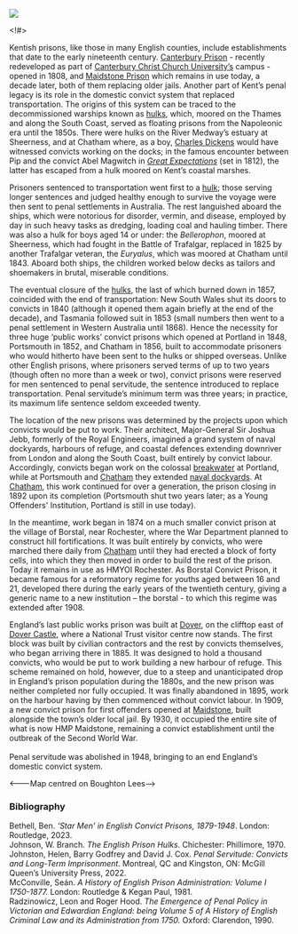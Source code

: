 <a href="https://juncture-digital.org"><img src="https://juncture-digital.org/images/ve-button.png"></a>
<param ve-config title="Convicts in Kent" author="Dr Ben Bethell" layout="vtl" 
banner="/images/banners/19c.jpg" description="This picture essay by Dr Ben Bethall presents an overview of built prisons and floating prison hulks in the county of Kent, England between 1808 and 1948.">


<param ve-entity eid="Q1003196" aliases="Sheerness">
<param ve-entity eid="Q4946691" aliases="Borstal">
<param ve-entity eid="Q507517" aliases="Rochester">
<param ve-entity eid="Q1094104" aliases="Canterbury">
<param ve-entity eid="Q179224" aliases="Dover">
<param ve-entity eid="Q213180" aliases="Maidstone">
<param ve-entity eid="Q106156182" aliases="Doddington">
<param ve-entity eid="Q2483544" aliases="Upchurch">
<param ve-entity eid="Q729006" aliases="Chatham">
<param ve-entity eid="Q28339447" aliases="Lenham">
<param ve-entity eid="Q651526" aliases="Boughton Lees">



<!-- Kent basemap starting position whole of county centred on Lenham -->
<param ve-map center="Q28339447" zoom="10">
<!-- Historical map layers -->
<param ve-map-layer active allmaps allmaps-id="" title="Kent 1820">

<!#>

Kentish prisons, like those in many English counties, include establishments that date to the early nineteenth century. [Canterbury Prison](/19c/19c-canterbury-gaol/) - recently redeveloped as part of [Canterbury Christ Church University’s](https://www.canterbury.ac.uk/) campus - opened in 1808, and [Maidstone Prison](/19c/19c-convicts-maidstone) which remains in use today, a decade later, both of them replacing older jails. Another part of Kent’s penal legacy is its role in the domestic convict system that replaced transportation. The origins of this system can be traced to the decommissioned warships known as [hulks](/prisons/convict-hulks), which, moored on the Thames and along the South Coast, served as floating prisons from the Napoleonic era until the 1850s. There were hulks on the River Medway’s estuary at Sheerness, and at Chatham where, as a boy, [Charles Dickens](/dickens/dickens-chatham) would have witnessed convicts working on the docks; in the famous encounter between Pip and the convict Abel Magwitch in _[Great Expectations](/dickens/great-expectations-curated-walk)_ (set in 1812), the latter has escaped from a hulk moored on Kent’s coastal marshes. 
<param ve-image url="https://stor.artstor.org/stor/04b07dbb-e3b2-43d8-b9b3-265e9cff8737" label="Canterbury Prison" attribution="Michelle Crowther">
<!---Basemap centered on Doddington--->
<param ve-map center="Q106156182" zoom="12">

Prisoners sentenced to transportation went first to a [hulk](/prisons/convict-hulks); those serving longer sentences and judged healthy enough to survive the voyage were then sent to penal settlements in Australia. The rest languished aboard the ships, which were notorious for disorder, vermin, and disease, employed by day in such heavy tasks as dredging, loading coal and hauling timber. There was also a hulk for boys aged 14 or under: the _Bellerophon_, moored at Sheerness, which had fought in the Battle of Trafalgar, replaced in 1825 by another Trafalgar veteran, the _Euryalus_, which was moored at Chatham until 1843. Aboard both ships, the children worked below decks as tailors and shoemakers in brutal, miserable conditions. 
<param ve-image url="https://upload.wikimedia.org/wikipedia/commons/thumb/0/03/A_convicted_thief_sits_in_prison_with_his_distraught_sister_Wellcome_V0019427.jpg/1280px-A_convicted_thief_sits_in_prison_with_his_distraught_sister_Wellcome_V0019427.jpg" label="A convicted thief sits in prison with his distraught sister" attribution="George Cruickshank, 1848">
<!---Basemap centered on Upchurch--->
<param ve-map center="Q2483544" zoom="10">

The eventual closure of the [hulks](/prisons/convict-hulks), the last of which burned down in 1857, coincided with the end of transportation: New South Wales shut its doors to convicts in 1840 (although it opened them again briefly at the end of the decade), and Tasmania followed suit in 1853 (small numbers then went to a penal settlement in Western Australia until 1868). Hence the necessity for three huge ‘public works’ convict prisons which opened at Portland in 1848, Portsmouth in 1852, and Chatham in 1856,  built to accommodate prisoners who would hitherto have been sent to the hulks or shipped overseas. Unlike other English prisons, where prisoners served terms of up to two years (though often no more than a week or two), convict prisons were reserved for men sentenced to penal servitude, the sentence introduced to replace transportation. Penal servitude’s minimum term was three years; in practice, its maximum life sentence seldom exceeded twenty. 
<param ve-image url="https://upload.wikimedia.org/wikipedia/commons/7/7f/The_Devonshire_prison-ship%2C_at_Sheerness_ILN_1854-0923-0008.jpg" label="The Devonshire prison ship at Sheerness, 1854" attribution="The Illustrated London News, Public domain, via Wikimedia Commons">
<!---Basemap centered on Chatham--->
<param ve-map center="Q729006" zoom="15">

The location of the new prisons was determined by the projects upon which convicts would be put to work. Their architect, Major-General Sir Joshua Jebb, formerly of the Royal Engineers, imagined a grand system of naval dockyards, harbours of refuge, and coastal defences extending downriver from London and along the South Coast, built entirely by convict labour. Accordingly, convicts began work on the colossal [breakwater]( https://www.portlandhistory.co.uk/portland-harbour.html) at Portland, while at Portsmouth and [Chatham](/19c/19c-convicts-chatham) they extended [naval dockyards](/19c/19c-chatham-dockyard). At [Chatham](/19c/19c-convicts-chatham), this work continued for over a generation, the prison closing in 1892 upon its completion (Portsmouth shut two years later; as a Young Offenders' Institution, Portland is still in use today). 
<param ve-image url="https://upload.wikimedia.org/wikipedia/commons/0/05/Joshua_Jebb.jpg" label="Joshua Jebb" attribution="Thomas Dewell Scott, Public domain, via Wikimedia Commons">
<!---Basemap centered on Upchurch--->
<param ve-map center="Q2483544" zoom="12">

In the meantime, work began in 1874 on a much smaller convict prison at the village of Borstal, near Rochester, where the War Department planned to construct hill fortifications. It was built entirely by convicts, who were marched there daily from [Chatham](/19c/19c-convicts-chatham) until they had erected a block of forty cells, into which they then moved in order to build the rest of the prison. Today it remains in use as HMYOI Rochester. As Borstal Convict Prison, it became famous for a reformatory regime for youths aged between 16 and 21, developed there during the early years of the twentieth century, giving a generic name to a new institution – the borstal - to which this regime was extended after 1908. 
<param ve-image url="https://stor.artstor.org/stor/947750e4-99c1-4ab8-94a5-1cea68295001" label="Report of the Directors of Convict Prisons on the Discipline and Management" attribution="No known copyright">
<!---Basemap centered on Borstal--->
<param ve-map center="Q4946691" zoom="15">

England’s last public works prison was built at [Dover]( https://www.nationaltrust.org.uk/the-white-cliffs-of-dover/features/langdon-convict-prison), on the clifftop east of [Dover Castle](/20c/20c-secret-tunnels), where a National Trust visitor centre now stands. The first block was built by civilian contractors and the rest by convicts themselves, who began arriving there in 1885. It was designed to hold a thousand convicts, who would be put to work building a new harbour of refuge. This scheme remained on hold, however, due to a steep and unanticipated drop in England’s prison population during the 1880s, and the new prison was neither completed nor fully occupied. It was finally abandoned in 1895, work on the harbour having by then commenced without convict labour. In 1909, a new convict prison for first offenders opened at [Maidstone](/19c/19c-convicts-maidstone), built alongside the town’s older local jail. By 1930, it occupied the entire site of what is now HMP Maidstone, remaining a convict establishment until the outbreak of the Second World War. 
<br><br>
Penal servitude was abolished in 1948, bringing to an end England’s domestic convict system.
<param ve-image url="https://upload.wikimedia.org/wikipedia/commons/0/0b/Dover_Langdon_Cliffs_0326.JPG" label="Dover Langdon Cliffs" attribution="Clem Rutter, Rochester, Kent, via Wikimedia Commons" license="CC BY 3.0">
<---Map centred on Boughton Lees-->
<param ve-map center="Q651526" zoom="10">

     
### Bibliography
Bethell, Ben. _‘Star Men’ in English Convict Prisons, 1879-1948_. London: Routledge, 2023.   
Johnson, W. Branch. _The English Prison Hulks_. Chichester: Phillimore, 1970.   
Johnston, Helen, Barry Godfrey and David J. Cox. _Penal Servitude: Convicts and Long-Term Imprisonment._ Montreal, QC and Kingston, ON: McGill Queen’s University Press, 2022.   
McConville, Seán. _A History of English Prison Administration: Volume I 1750-1877._ London: Routledge & Kegan Paul, 1981.   
Radzinowicz, Leon and Roger Hood. _The Emergence of Penal Policy in Victorian and Edwardian England: being Volume 5 of A History of English Criminal Law and its Administration from 1750._ Oxford: Clarendon, 1990. 
